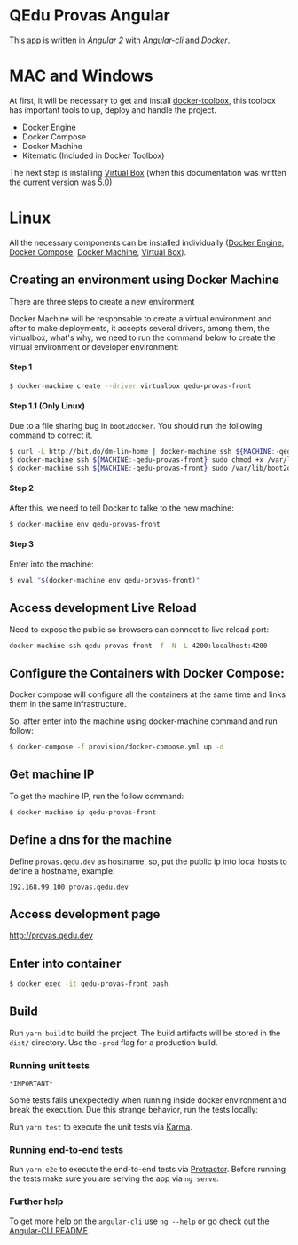 # QEdu Provas Angular

This app is written in *Angular 2* with *Angular-cli* and *Docker*.

# MAC and Windows

At first, it will be necessary to get and install [docker-toolbox], this toolbox has important tools to up, deploy and handle the project.

 - Docker Engine
 - Docker Compose
 - Docker Machine
 - Kitematic (Included in Docker Toolbox)


The next step is installing [Virtual Box] (when this documentation was written the current version was 5.0)

# Linux

All the necessary components can be installed individually ([Docker Engine], [Docker Compose], [Docker Machine], [Virtual Box]).

## Creating an environment using Docker Machine

There are three steps to create a new environment

Docker Machine will be responsable to create a virtual environment and after to make deployments, it accepts several drivers, among them, the virtualbox, what's why, we need to run the command below to create the virtual environment or developer environment:
#### Step 1
```sh
$ docker-machine create --driver virtualbox qedu-provas-front
```

#### Step 1.1 (Only Linux)
Due to a file sharing bug in `boot2docker`. You should run the following command to correct it.

```sh
$ curl -L http://bit.do/dm-lin-home | docker-machine ssh ${MACHINE:-qedu-provas-front} sudo tee /var/lib/boot2docker/bootlocal.sh
$ docker-machine ssh ${MACHINE:-qedu-provas-front} sudo chmod +x /var/lib/boot2docker/bootlocal.sh
$ docker-machine ssh ${MACHINE:-qedu-provas-front} sudo /var/lib/boot2docker/bootlocal.sh
```

#### Step 2
After this, we need to tell Docker to talke to the new machine:
```sh
$ docker-machine env qedu-provas-front
```

#### Step 3
Enter into the machine:
```sh
$ eval "$(docker-machine env qedu-provas-front)"
```

## Access development Live Reload
Need to expose the public so browsers can connect to live reload port:
```sh
docker-machine ssh qedu-provas-front -f -N -L 4200:localhost:4200
```

## Configure the Containers with Docker Compose:
Docker compose will configure all the containers at the same time and links them in the same infrastructure.

So, after enter into the machine using docker-machine command and run follow:
```sh
$ docker-compose -f provision/docker-compose.yml up -d
```

## Get machine IP
To get the machine IP, run the follow command:
```sh
$ docker-machine ip qedu-provas-front
```

## Define a dns for the machine
Define `provas.qedu.dev` as hostname, so, put the public ip into local hosts to define a hostname, example:
```
192.168.99.100 provas.qedu.dev
```

## Access development page

<http://provas.qedu.dev>

## Enter into container
```sh
$ docker exec -it qedu-provas-front bash
```

## Build

Run `yarn build` to build the project. The build artifacts will be stored in the `dist/` directory. Use the `-prod` flag for a production build.

### Running unit tests

`*IMPORTANT*`

Some tests fails unexpectedly when running inside docker environment and break the execution.
Due this strange behavior, run the tests locally:

Run `yarn test` to execute the unit tests via [Karma].

### Running end-to-end tests

Run `yarn e2e` to execute the end-to-end tests via [Protractor].
Before running the tests make sure you are serving the app via `ng serve`.

### Further help

To get more help on the `angular-cli` use `ng --help` or go check out the [Angular-CLI README].



[docker-toolbox]: <https://www.docker.com/products/docker-toolbox>
[Docker Compose]: <https://docs.docker.com/compose/install/>
[Docker Engine]: <https://docs.docker.com/engine/installation/>
[Docker Machine]: <https://docs.docker.com/machine/install-machine/>
[Kitematic]: <https://docs.docker.com/kitematic/>
[Virtual Box]: <https://www.virtualbox.org/wiki/Downloads>
[Vagrant]: <https://www.vagrantup.com/>
[Protractor]: <http://www.protractortest.org/>
[Karma]: <https://karma-runner.github.io>
[Angular-CLI README]: <https://github.com/angular/angular-cli/blob/master/README.md>
